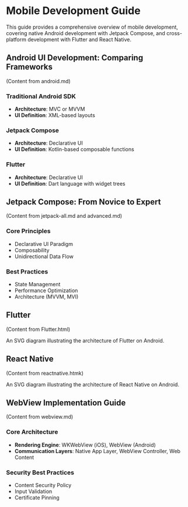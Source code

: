 # Mobile Development Guide

This guide provides a comprehensive overview of mobile development, covering native Android development with Jetpack Compose, and cross-platform development with Flutter and React Native.

## Android UI Development: Comparing Frameworks

(Content from android.md)

### Traditional Android SDK
- **Architecture**: MVC or MVVM
- **UI Definition**: XML-based layouts

### Jetpack Compose
- **Architecture**: Declarative UI
- **UI Definition**: Kotlin-based composable functions

### Flutter
- **Architecture**: Declarative UI
- **UI Definition**: Dart language with widget trees

## Jetpack Compose: From Novice to Expert

(Content from jetpack-all.md and advanced.md)

### Core Principles
- Declarative UI Paradigm
- Composability
- Unidirectional Data Flow

### Best Practices
- State Management
- Performance Optimization
- Architecture (MVVM, MVI)

## Flutter

(Content from Flutter.html)

An SVG diagram illustrating the architecture of Flutter on Android.

## React Native

(Content from reactnative.htmk)

An SVG diagram illustrating the architecture of React Native on Android.

## WebView Implementation Guide

(Content from webview.md)

### Core Architecture
- **Rendering Engine**: WKWebView (iOS), WebView (Android)
- **Communication Layers**: Native App Layer, WebView Controller, Web Content

### Security Best Practices
- Content Security Policy
- Input Validation
- Certificate Pinning
